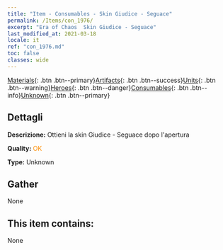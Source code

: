 ```yaml
---
title: "Item - Consumables - Skin Giudice - Seguace"
permalink: /Items/con_1976/
excerpt: "Era of Chaos  Skin Giudice - Seguace"
last_modified_at: 2021-03-18
locale: it
ref: "con_1976.md"
toc: false
classes: wide
---
```

 [Materials](/it/Items/){: .btn .btn--primary}[Artifacts](/it/Items/Artifacts/){: .btn .btn--success}[Units](/it/Items/Units/){: .btn .btn--warning}[Heroes](/it/Items/Heroes/){: .btn .btn--danger}[Consumables](/it/Items/Consumables/){: .btn .btn--info}[Unknown](/it/Items/Unknown/){: .btn .btn--primary}

## Dettagli
 **Descrizione:** Ottieni la skin Giudice - Seguace dopo l'apertura

 **Quality:** <span style="color: #FF8C00">OK</span>

 **Type:** Unknown

## Gather

  None

## This item contains:

  None

